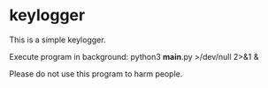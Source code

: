 # keylogger

This is a simple keylogger.

Execute program in background: python3 __main__.py  <arguments> >/dev/null 2>&1 &

Please do not use this program to harm people.
